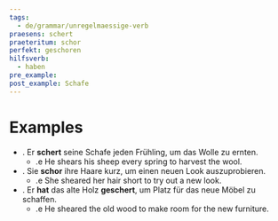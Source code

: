 ```yaml
---
tags:
  - de/grammar/unregelmaessige-verb
praesens: schert
praeteritum: schor
perfekt: geschoren
hilfsverb:
  - haben
pre_example: 
post_example: Schafe
---
```


# Examples
- . Er **schert** seine Schafe jeden Frühling, um das Wolle zu ernten.
	- .e He shears his sheep every spring to harvest the wool.
- . Sie **schor** ihre Haare kurz, um einen neuen Look auszuprobieren.
	- .e She sheared her hair short to try out a new look.
- . Er **hat** das alte Holz **geschert**, um Platz für das neue Möbel zu schaffen.
	- .e He sheared the old wood to make room for the new furniture.
